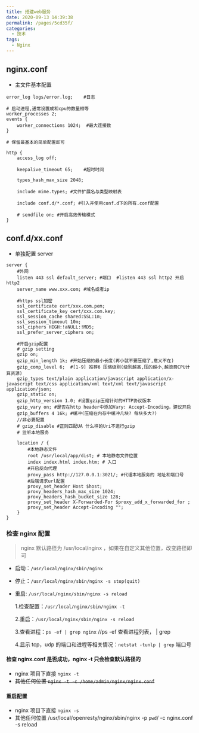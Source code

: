 ```yaml
---
title: 搭建web服务
date: 2020-09-13 14:39:38
permalink: /pages/5cd35f/
categories:
  - 技术
tags:
  - Nginx
---
```


## nginx.conf

- 主文件基本配置

```nginx
error_log logs/error.log;    #日志

# 启动进程,通常设置成和cpu的数量相等
worker_processes 2;
events {
    worker_connections 1024;  #最大连接数
}

# 保留最基本的简单配置即可

http {
    access_log off;

    keepalive_timeout 65;    #超时时间

    types_hash_max_size 2048;

    include mime.types; #文件扩展名与类型映射表

    include conf.d/*.conf; #引入并使用conf.d下的所有.conf配置

    # sendfile on; #开启高效传输模式
}
```

## conf.d/xx.conf

- 单独配置 server

```nginx
server {
    #外网
    listen 443 ssl default_server; #端口  #listen 443 ssl http2 开启http2
    server_name www.xxx.com; #域名或者ip

    #https ssl加密
    ssl_certificate cert/xxx.com.pem;
    ssl_certificate_key cert/xxx.com.key;
    ssl_session_cache shared:SSL:1m;
    ssl_session_timeout 10m;
    ssl_ciphers HIGH:!aNULL:!MD5;
    ssl_prefer_server_ciphers on;

    #开启gzip配置
    # gzip setting
    gzip on;
    gzip_min_length 1k; #开始压缩的最小长度(再小就不要压缩了,意义不在)
    gzip_comp_level 6;  #[1-9] 推荐6 压缩级别(级别越高,压的越小,越浪费CPU计算资源)
    gzip_types text/plain application/javascript application/x-javascript text/css application/xml text/xml text/javascript application/json;
    gzip_static on;
    gzip_http_version 1.0; #设置gzip压缩针对的HTTP协议版本
    gzip_vary on; #是否在http header中添加Vary: Accept-Encoding，建议开启
    gzip_buffers 4 16k; #缓冲(压缩在内存中缓冲几块? 每块多大?)
    //非必要配置
    # gzip_disable #正则匹配UA 什么样的Uri不进行gzip
    # 监听本地服务

    location / {
        #本地静态文件
        root /usr/local/app/dist; # 本地静态文件位置
        index index.html index.htm; # 入口
        #开启反向代理
        proxy_pass http://127.0.0.1:3021/; #代理本地服务的 地址和端口号
        #后端请求url配置
        proxy_set_header Host $host;
        proxy_headers_hash_max_size 1024;
        proxy_headers_hash_bucket_size 128;
        proxy_set_header X-Forwarded-For $proxy_add_x_forwarded_for ;
        proxy_set_header Accept-Encoding "";
    }
}
```

### 检查 nginx 配置

> nginx 默认路径为 /usr/local/nginx ，如果在自定义其他位置，改变路径即可

- 启动：`/usr/local/nginx/sbin/nginx`
- 停止：`/usr/local/nginx/sbin/nginx -s stop(quit)`
- 重启: `/usr/local/nginx/sbin/nginx -s reload`

  1.检查配置：`/usr/local/nginx/sbin/nginx -t`

  2.重启：`/usr/local/nginx/sbin/nginx -s reload`

  3.查看进程：`ps -ef | grep nginx` //ps -ef 查看进程列表， | grep

  4.显示 tcp，udp 的端口和进程等相关情况：`netstat -tunlp | grep` 端口号

#### 检查 nginx.conf 是否成功，nginx -t 只会检查默认路径的

- nginx 项目下直接 `nginx -t`
- ~~其他任何位置 `nginx -t -c /home/admin/nginx/nginx.conf`~~

#### 重启配置

- nginx 项目下直接 `nginx -s`
- 其他任何位置 /usr/local/openresty/nginx/sbin/nginx -p `pwd`/ -c nginx.conf -s reload
